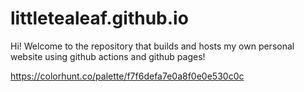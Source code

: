 # littletealeaf.github.io

Hi! Welcome to the repository that builds and hosts my own personal website using github actions and github pages!



https://colorhunt.co/palette/f7f6defa7e0a8f0e0e530c0c